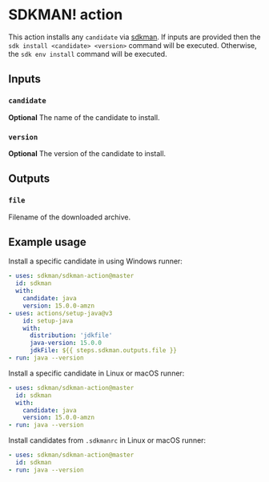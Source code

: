 # SDKMAN! action

This action installs any `candidate` via [sdkman](https://sdkman.io/). If inputs are provided then the 
`sdk install <candidate> <version>` command will be executed. Otherwise, the `sdk env install` command will be executed.

## Inputs

### `candidate`

**Optional** The name of the candidate to install.

### `version`

**Optional** The version of the candidate to install.

## Outputs

### `file`

Filename of the downloaded archive.

## Example usage

Install a specific candidate in using Windows runner:

```yaml
- uses: sdkman/sdkman-action@master
  id: sdkman
  with:
    candidate: java
    version: 15.0.0-amzn
- uses: actions/setup-java@v3
    id: setup-java
    with:
      distribution: 'jdkfile'
      java-version: 15.0.0
      jdkFile: ${{ steps.sdkman.outputs.file }}
- run: java --version
```

Install a specific candidate in Linux or macOS runner:

```yaml
- uses: sdkman/sdkman-action@master
  id: sdkman
  with:
    candidate: java
    version: 15.0.0-amzn
- run: java --version
```

Install candidates from `.sdkmanrc` in Linux or macOS runner:

```yaml
- uses: sdkman/sdkman-action@master
  id: sdkman
- run: java --version
```
